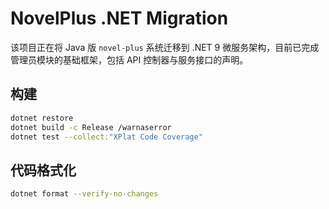 # NovelPlus .NET Migration

该项目正在将 Java 版 `novel-plus` 系统迁移到 .NET 9 微服务架构，目前已完成管理员模块的基础框架，包括 API 控制器与服务接口的声明。

## 构建
```bash
dotnet restore
dotnet build -c Release /warnaserror
dotnet test --collect:"XPlat Code Coverage"
```

## 代码格式化
```bash
dotnet format --verify-no-changes
```
